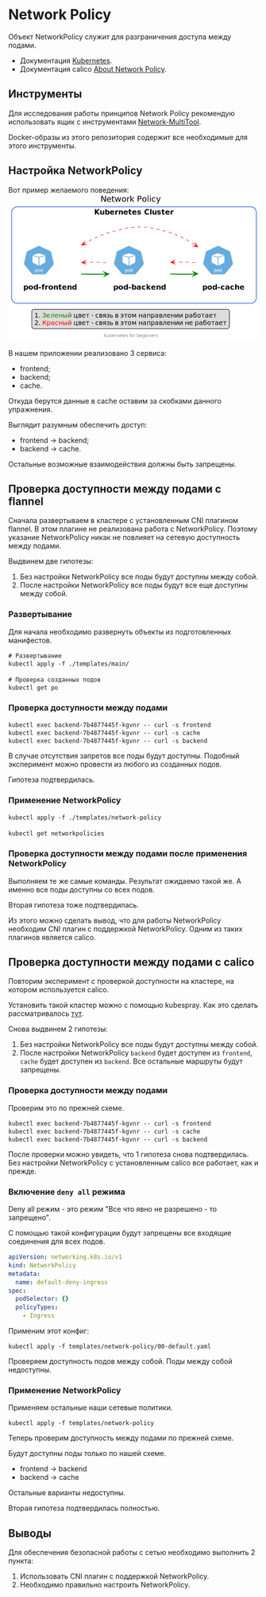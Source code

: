 # Network Policy
Объект NetworkPolicy служит для разграничения доступа между подами.

- Документация [Kubernetes](https://kubernetes.io/docs/concepts/services-networking/network-policies/).
- Документация calico [About Network Policy](https://docs.projectcalico.org/about/about-network-policy).

## Инструменты
Для исследования работы принципов Network Policy рекомендую использовать ящик с инструментами [Network-MultiTool](https://github.com/Praqma/Network-MultiTool).

Docker-образы из этого репозитория содержит все необходимые для этого инструменты.

## Настройка NetworkPolicy
Вот пример желаемого поведения:
![NetworkPolicy](./images/network-policy.png)

В нашем приложении реализовано 3 сервиса:
- frontend; 
- backend; 
- cache.

Откуда берутся данные в cache оставим за скобками данного упражнения.
 
Выглядит разумным обеспечить доступ:
- frontend -> backend;
- backend -> cache.

Остальные возможные взаимодействия должны быть запрещены. 

## Проверка доступности между подами с flannel
Сначала развертываем в кластере с установленным CNI плагином flannel.
В этом плагине не реализована работа с NetworkPolicy. 
Поэтому указание NetworkPolicy никак не повлияет на сетевую доступность между подами.

Выдвинем две гипотезы:
1. Без настройки NetworkPolicy все поды будут доступны между собой.
1. После настройки NetworkPolicy все поды будут все еще доступны между собой.

### Развертывание
Для начала необходимо развернуть объекты из подготовленных манифестов.
```shell script
# Развертывание
kubectl apply -f ./templates/main/

# Проверка созданных подов
kubectl get po
``` 

### Проверка доступности между подами
```shell script
kubectl exec backend-7b4877445f-kgvnr -- curl -s frontend
kubectl exec backend-7b4877445f-kgvnr -- curl -s cache
kubectl exec backend-7b4877445f-kgvnr -- curl -s backend
```
В случае отсутствия запретов все поды будут доступны. 
Подобный эксперимент можно провести из любого из созданных подов.

Гипотеза подтвердилась.

### Применение NetworkPolicy
```shell script
kubectl apply -f ./templates/network-policy

kubectl get networkpolicies
```

### Проверка доступности между подами после применения NetworkPolicy
Выполняем те же самые команды. Результат ожидаемо такой же.
А именно все поды доступны со всех подов.

Вторая гипотеза тоже подтвердилась.

Из этого можно сделать вывод, что для работы NetworkPolicy необходим CNI плагин с поддержкой NetworkPolicy.
Одним из таких плагинов является calico.

## Проверка доступности между подами с calico
Повторим эксперимент с проверкой доступности на кластере, на котором используется calico.

Установить такой кластер можно с помощью kubespray. Как это сделать рассматривалось [тут](../../15-install/30-kubespray/README.md).

Снова выдвинем 2 гипотезы:
1. Без настройки NetworkPolicy все поды будут доступны между собой.
1. После настройки NetworkPolicy `backend` будет доступен из `frontend`, `cache` будет доступен из `backend`. Все остальные маршруты будут запрещены.

### Проверка доступности между подами
Проверим это по прежней схеме.
```shell script
kubectl exec backend-7b4877445f-kgvnr -- curl -s frontend
kubectl exec backend-7b4877445f-kgvnr -- curl -s cache
kubectl exec backend-7b4877445f-kgvnr -- curl -s backend
```

После проверки можно увидеть, что 1 гипотеза снова подтвердилась.
Без настройки NetworkPolicy с установленным calico все работает, как и прежде.

### Включение `deny all` режима
Deny all режим - это режим "Все что явно не разрешено - то запрещено". 

С помощью такой конфигурации будут запрещены все входящие соединения для всех подов.
```yaml
apiVersion: networking.k8s.io/v1
kind: NetworkPolicy
metadata:
  name: default-deny-ingress
spec:
  podSelector: {}
  policyTypes:
    - Ingress
```

Применим этот конфиг:
```shell script
kubectl apply -f templates/network-policy/00-default.yaml
```

Проверяем доступность подов между собой.
Поды между собой недоступны.

### Применение NetworkPolicy
Применяем остальные наши сетевые политики. 
```shell script
kubectl apply -f templates/network-policy
```

Теперь проверим доступность между подами по прежней схеме.

Будут доступны поды только по нашей схеме.
- frontend -> backend
- backend -> cache

Остальные варианты недоступны.

Вторая гипотеза подтвердилась полностью.

## Выводы
Для обеспечения безопасной работы с сетью необходимо выполнить 2 пункта:
1. Использовать CNI плагин с поддержкой NetworkPolicy.
1. Необходимо правильно настроить NetworkPolicy.
